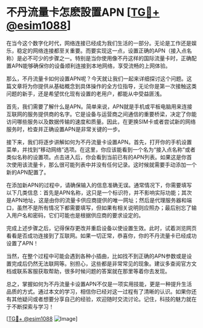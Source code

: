 # 不丹流量卡怎麽設置APN [[TG💪+ @esim1088](https://t.me/s/esim1088)]

在当今这个数字化时代，网络连接已经成为我们生活的一部分。无论是工作还是娱乐，稳定的网络连接都至关重要。而要实现这一点，设置正确的APN（接入点名称）是必不可少的步骤之一。特别是当你使用像不丹这样的国际流量卡时，正确配置APN能够确保你的设备顺利连接到本地网络，享受流畅的上网体验。

那么，不丹流量卡如何设置APN呢？今天就让我们一起来详细探讨这个问题。这篇文章将为你提供从基础概念到具体操作的全方位指导，无论你是第一次接触这类问题的新手，还是希望优化现有设置的老用户，都能从中受益匪浅。

首先，我们需要了解什么是APN。简单来说，APN就是手机或平板电脑用来连接互联网的服务提供商的名字。它是设备与运营商之间通信的重要桥梁，决定了你能访问哪些服务以及数据传输的速度和质量。因此，在更换SIM卡或者尝试新的网络服务时，检查并正确设置APN是非常关键的一步。

接下来，我们将逐步讲解如何为不丹流量卡设置APN。首先，打开你的手机设置菜单，并找到“移动网络”选项。在这里，你应该能看到一个名为“接入点名称”或者类似名称的设置项。点击进入后，你会看到当前已有的APN列表。如果这是你首次使用该流量卡，那么很可能列表中并没有任何记录。这时候就需要手动添加一个新的APN配置了。

在添加新APN的过程中，请确保输入的信息准确无误。通常情况下，你需要填写以下几类信息：首先是APN名称，这只是一个标识符，并不影响实际功能；其次是APN地址，这是由你的流量卡供应商提供的唯一网址；然后是代理服务器和端口，虽然不是所有情况下都需要填写，但如果有相关说明则应照办；最后别忘了输入用户名和密码，它们可能也是根据供应商的要求设定的。

完成上述步骤之后，记得保存更改并重启设备以使设置生效。此时，试着浏览网页看看是否成功连接到了互联网。如果一切正常，恭喜你，你的不丹流量卡已经成功设置了APN！

当然，在整个过程中可能会遇到各种小插曲，比如找不到正确的APN参数或是设置完成后仍然无法联网等。别担心，这些都是非常常见的现象。建议多查阅官方文档或联系客服获取帮助，很多时候问题的答案就在那里等着你去发现。

总之，掌握如何为不丹流量卡设置APN不仅是一项实用技能，更是一种提升生活品质的方式。通过本文的学习，相信你已经对这一过程有了清晰的认识。如果你还有其他疑问或者想要分享自己的经验，欢迎随时交流讨论。记住，科技的魅力就在于不断探索与学习！

[[TG💪+ @esim1088](https://t.me/s/esim1088) ![Image](https://i.postimg.cc/4NQfJmqS/Snipaste-2025-05-13-00-14-12.png)]